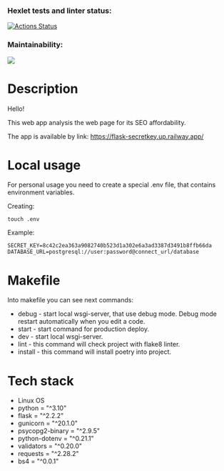 ### Hexlet tests and linter status:
[![Actions Status](https://github.com/Neyghyw/python-project-83/workflows/hexlet-check/badge.svg)](https://github.com/Neyghyw/python-project-83/actions)

### Maintainability:
<a href="https://codeclimate.com/github/Neyghyw/python-project-83/maintainability"><img src="https://api.codeclimate.com/v1/badges/c29440c9ef45211143b6/maintainability" /></a>

# Description

Hello!

This web app analysis the web page for its SEO affordability.

The app is available by link:
    https://flask-secretkey.up.railway.app/
    
# Local usage
For personal usage you need to create a special .env file, that contains environment variables.

Creating:
```ch
touch .env
```

Example: 
```ch
SECRET_KEY=8c42c2ea363a9082740b523d1a302e6a3ad3387d3491b8ffb66da
DATABASE_URL=postgresql://user:password@connect_url/database
```

# Makefile
Into makefile you can see next commands:
* debug - start local wsgi-server, that use debug mode. Debug mode restart automatically when you edit a code.
* start - start command for production deploy.
* dev - start local wsgi-server.
* lint - this command will check project with flake8 linter.
* install - this command will install poetry into project.


# Tech stack

* Linux OS
* python = "^3.10"
* flask = "^2.2.2"
* gunicorn = "^20.1.0"
* psycopg2-binary = "^2.9.5"
* python-dotenv = "^0.21.1"
* validators = "^0.20.0"
* requests = "^2.28.2"
* bs4 = "^0.0.1"
